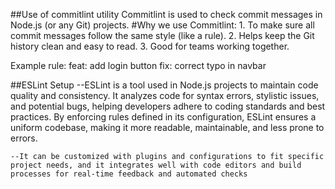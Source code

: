 ##Use of commitlint utility
Commitlint is used to check commit messages in Node.js (or any Git) projects.
#Why we use Commitlint: 1. To make sure all commit messages follow the same style (like a rule). 2. Helps keep the Git history clean and easy to read. 3. Good for teams working together.

Example rule:
feat: add login button
fix: correct typo in navbar

##ESLint Setup
--ESLint is a tool used in Node.js projects to maintain code quality and consistency. It analyzes code for syntax errors, stylistic issues, and potential bugs, helping developers adhere to coding standards and best practices. By enforcing rules defined in its configuration, ESLint ensures a uniform codebase, making it more readable, maintainable, and less prone to errors.

    --It can be customized with plugins and configurations to fit specific project needs, and it integrates well with code editors and build processes for real-time feedback and automated checks
